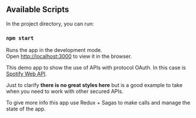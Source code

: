 

## Available Scripts

In the project directory, you can run:

### `npm start`

Runs the app in the development mode.<br />
Open [http://localhost:3000](http://localhost:3000) to view it in the browser.


This demo app to show the use of APIs with protocol OAuth. In this case is  [Spotify Web API](https://developer.spotify.com/documentation/web-api/).

Just to clarify **there is no great styles here** but is a good example to take when you need to work with other secured APIs.

To give more info this app use Redux + Sagas to make calls and manage the state of the app.
